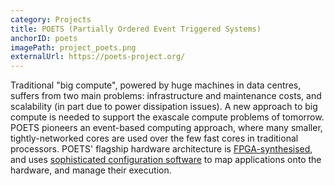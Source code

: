 ```yaml
---
category: Projects
title: POETS (Partially Ordered Event Triggered Systems)
anchorID: poets
imagePath: project_poets.png
externalUrl: https://poets-project.org/
---
```


Traditional "big compute", powered by huge machines in data centres, suffers
from two main problems: infrastructure and maintenance costs, and scalability
(in part due to power dissipation issues). A new approach to big compute is
needed to support the exascale compute problems of tomorrow. POETS pioneers an
event-based computing approach, where many smaller, tightly-networked cores are
used over the few fast cores in traditional processors. POETS' flagship
hardware architecture is [FPGA-synthesised](https://github.com/poetsii/tinsel),
and uses [sophisticated configuration
software](https://github.com/poetsii/Orchestrator) to map applications onto the
hardware, and manage their execution.
